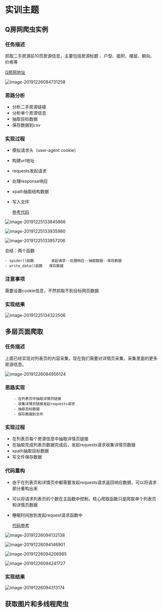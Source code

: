 # 实训主题

## Q房网爬虫实例

### 任务描述

抓取二手房源前10页房源信息，主要包括房源标题 、户型、面积、楼层、朝向、价格等

[Q房网地址](https://shenzhen.qfang.com/sale)

![image-20191226084731258](image-20191226084731258.png)

### 思路分析

- 分析二手房源链接
- 分析单个房源信息
- 抽取目标数据
- 保存数据到csv

### 实现过程

- 模拟请求头（user-agent	cookie）

- 构建url地址

- requests发起请求

- 处理response响应

- xpath抽取结构数据

- 写入文件

  [参考代码]([https://github.com/crawler01/spider_class/blob/master/04-%E5%9F%BA%E7%A1%80%E7%88%AC%E8%99%AB%E5%AE%9E%E4%BE%8B/src/qhouse_base.py](https://github.com/crawler01/spider_class/blob/master/04-基础爬虫实例/src/qhouse_base.py))

![image-20191225133845866](image-20191225133845866.png)

![image-20191225133935980](image-20191225133935980.png)

![image-20191225133957206](image-20191225133957206.png)

总结：两个函数

	- spider()函数		发起请求--处理响应--抽取数据--保存数据
	- write_data()函数   保存数据

### 注意事项

需要设置cookie信息，不然抓取不到目标网页数据

### 实现结果

![image-20191225134322506](image-20191225134322506.png)



## 多层页面爬取

### 任务描述

上面已经实现对列表页的内容采集，现在我们需要对详情页采集，采集里面的更多房源信息。

![image-20191226084956124](image-20191226084956124.png)

### 思路实现

		- 在列表页中抽取详情页链接
		- 收集详情页链接发起requests请求
		- 抽取目标数据
		- 保存数据到文件

### 实现过程

 - 在列表页每个房源信息中抽取详情页链接
 - 在抽取完成列表页数据完成后，发起requests请求收集详情页数据
 - xpath抽取目标数据
 - 写文件保存数据

### 代码重构

- 由于在列表页和详情页中都需要发起requests请求返回响应数据，可以将请求部分重构出来

- 可以将请求列表页的个数在主函数中控制，核心爬取函数只是爬取单个列表页和详情页数据

- 睡眠时间放到发起request请求函数中

  [代码参考]([https://github.com/crawler01/spider_class/blob/master/04-%E5%9F%BA%E7%A1%80%E7%88%AC%E8%99%AB%E5%AE%9E%E4%BE%8B/src/qhouse_items.py](https://github.com/crawler01/spider_class/blob/master/04-基础爬虫实例/src/qhouse_items.py))

![image-20191226094132138](image-20191226094132138.png)

![image-20191226094146901](image-20191226094146901.png)

![image-20191226094206985](image-20191226094206985.png)

![image-20191226094241727](image-20191226094241727.png)

### 实现结果

![image-20191226094313174](image-20191226094313174.png)

## 获取图片和多线程爬虫

